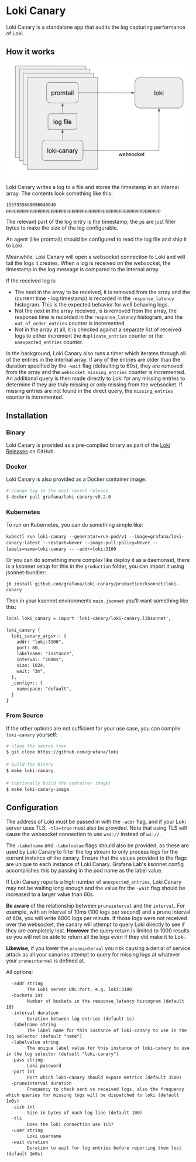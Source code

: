 # Loki Canary

Loki Canary is a standalone app that audits the log capturing performance of
Loki.

## How it works

![block_diagram](loki-canary-block.png)

Loki Canary writes a log to a file and stores the timestamp in an internal
array. The contents look something like this:

```nohighlight
1557935669096040040 ppppppppppppppppppppppppppppppppppppppppppppppppppppppppppp
```

The relevant part of the log entry is the timestamp; the `p`s are just filler
bytes to make the size of the log configurable.

An agent (like promtail) should be configured to read the log file and ship it
to Loki.

Meanwhile, Loki Canary will open a websocket connection to Loki and will tail
the logs it creates. When a log is received on the websocket, the timestamp
in the log message is compared to the internal array.

If the received log is:

* The next in the array to be received, it is removed from the array and the
  (current time - log timestamp) is recorded in the `response_latency`
  histogram. This is the expected behavior for well behaving logs.
* Not the next in the array received, is is removed from the array, the
  response time is recorded in the `response_latency` histogram, and the
  `out_of_order_entries` counter is incremented.
* Not in the array at all, it is checked against a separate list of received
  logs to either increment the `duplicate_entries` counter or the
  `unexpected_entries` counter.

In the background, Loki Canary also runs a timer which iterates through all of
the entries in the internal array. If any of the entries are older than the
duration specified by the `-wait` flag (defaulting to 60s), they are removed
from the array and the `websocket_missing_entries` counter is incremented. An
additional query is then made directly to Loki for any missing entries to
determine if they are truly missing or only missing from the websocket. If
missing entries are not found in the direct query, the `missing_entries` counter
is incremented.

## Installation

### Binary

Loki Canary is provided as a pre-compiled binary as part of the
[Loki Releases](https://github.com/grafana/loki/releases) on GitHub.

### Docker

Loki Canary is also provided as a Docker container image:

```bash
# change tag to the most recent release
$ docker pull grafana/loki-canary:v0.2.0
```

### Kubernetes

To run on Kubernetes, you can do something simple like:

`kubectl run loki-canary --generator=run-pod/v1
--image=grafana/loki-canary:latest --restart=Never --image-pull-policy=Never
--labels=name=loki-canary -- -addr=loki:3100`

Or you can do something more complex like deploy it as a daemonset, there is a
ksonnet setup for this in the `production` folder, you can import it using
jsonnet-bundler:

```shell
jb install github.com/grafana/loki-canary/production/ksonnet/loki-canary
```

Then in your ksonnet environments `main.jsonnet` you'll want something like
this:

```jsonnet
local loki_canary = import 'loki-canary/loki-canary.libsonnet';

loki_canary {
  loki_canary_args+:: {
    addr: "loki:3100",
    port: 80,
    labelname: "instance",
    interval: "100ms",
    size: 1024,
    wait: "3m",
  },
  _config+:: {
    namespace: "default",
  }
}
```

### From Source

If the other options are not sufficient for your use case, you can compile
`loki-canary` yourself:

```bash
# clone the source tree
$ git clone https://github.com/grafana/loki

# build the binary
$ make loki-canary

# (optionally build the container image)
$ make loki-canary-image
```

## Configuration

The address of Loki must be passed in with the `-addr` flag, and if your Loki
server uses TLS, `-tls=true` must also be provided. Note that using TLS will
cause the websocket connection to use `wss://` instead of `ws://`.

The `-labelname` and `-labelvalue` flags should also be provided, as these are
used by Loki Canary to filter the log stream to only process logs for the
current instance of the canary. Ensure that the values provided to the flags are
unique to each instance of Loki Canary. Grafana Lab's ksonnet config
accomplishes this by passing in the pod name as the label value.

If Loki Canary reports a high number of `unexpected_entries`, Loki Canary may
not be waiting long enough and the value for the `-wait` flag should be
increased to a larger value than 60s.

__Be aware__ of the relationship between `pruneinterval` and the `interval`.
For example, with an interval of 10ms (100 logs per second) and a prune interval
of 60s, you will write 6000 logs per minute. If those logs were not received
over the websocket, the canary will attempt to query Loki directly to see if
they are completely lost. __However__ the query return is limited to 1000
results so you will not be able to return all the logs even if they did make it
to Loki.

__Likewise__, if you lower the `pruneinterval` you risk causing a denial of
service attack as all your canaries attempt to query for missing logs at
whatever your `pruneinterval` is defined at.

All options:

```nohighlight
  -addr string
        The Loki server URL:Port, e.g. loki:3100
  -buckets int
        Number of buckets in the response_latency histogram (default 10)
  -interval duration
        Duration between log entries (default 1s)
  -labelname string
        The label name for this instance of loki-canary to use in the log selector (default "name")
  -labelvalue string
        The unique label value for this instance of loki-canary to use in the log selector (default "loki-canary")
  -pass string
        Loki password
  -port int
        Port which loki-canary should expose metrics (default 3500)
  -pruneinterval duration
        Frequency to check sent vs received logs, also the frequency which queries for missing logs will be dispatched to loki (default 1m0s)
  -size int
        Size in bytes of each log line (default 100)
  -tls
        Does the loki connection use TLS?
  -user string
        Loki username
  -wait duration
        Duration to wait for log entries before reporting them lost (default 1m0s)
```
